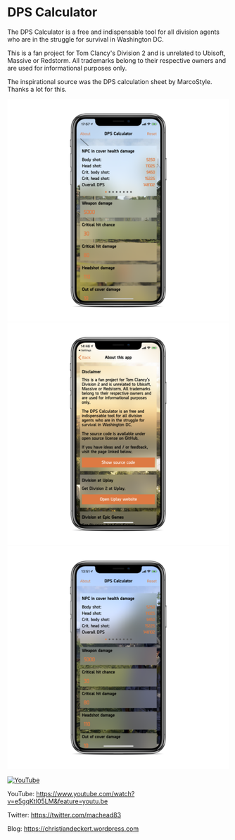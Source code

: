 # DPS Calculator

The DPS Calculator is a free and indispensable tool for all division agents who are in the struggle for survival in Washington DC.

This is a fan project for Tom Clancy's Division 2 and is unrelated to Ubisoft, Massive or Redstorm. All trademarks belong to their respective owners and are used for informational purposes only.

The inspirational source was the DPS calculation sheet by MarcoStyle. Thanks a lot for this.

![alt text](screenshot3.png)
![alt text](screenshot2.png)
![alt text](screenshot1.png)

[![YouTube](https://img.youtube.com/vi/e5gqKtI05LM/0.jpg)](https://www.youtube.com/watch?v=e5gqKtI05LM)

YouTube: https://www.youtube.com/watch?v=e5gqKtI05LM&feature=youtu.be

Twitter: https://twitter.com/machead83

Blog: https://christiandeckert.wordpress.com
